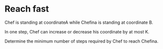# Reach fast
Chef is standing at coordinateA while Chefina is standing at coordinate B.

In one step, Chef can increase or decrease his coordinate by at most K.

Determine the minimum number of steps required by Chef to reach Chefina.
